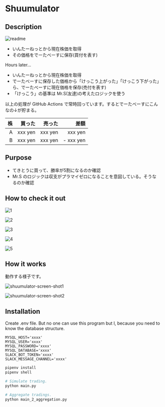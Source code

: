 Shuumulator
===

## Description

![readme](https://user-images.githubusercontent.com/28250432/109735015-518fee80-7c05-11eb-89a0-1c275fe81594.png)

- いんたーねっとから現在株価を取得
- その価格をでーたべーすに保存(買付を表す)

Hours later...

- いんたーねっとから現在株価を取得
- でーたべーすに保存した価格から「けっこう上がった」「けっこう下がった」ら、でーたべーすに現在価格を保存(売付を表す)
- 「けっこう」の基準は Mr.S(友達)の考えたロジックを使う

以上の処理が GitHub Actions で常時回っています。するとでーたべーすにこんなの↓が貯まる。

| 株    | 買った     | 売った     | 差額         |
| ----: | ---------: | ---------: | -----------: |
| A     | xxx yen    | xxx yen    | xxx yen      |
| B     | xxx yen    | xxx yen    | - xxx yen    |

## Purpose

- てきとうに買って、勝率が5割になるのか確認
- Mr.S のロジックは収支がプラマイゼロになることを意図している。そうなるのか確認

## How to check it out

![1](https://user-images.githubusercontent.com/28250432/109736652-0c20f080-7c08-11eb-9303-fcb2ce425e3e.png)

![2](https://user-images.githubusercontent.com/28250432/109736661-0d521d80-7c08-11eb-85db-c1c5e76b1b38.png)

![3](https://user-images.githubusercontent.com/28250432/109736667-0e834a80-7c08-11eb-85a0-3dd3caa345dc.png)

![4](https://user-images.githubusercontent.com/28250432/109736673-0f1be100-7c08-11eb-8dc6-67296ea83c44.png)

![5](https://user-images.githubusercontent.com/28250432/109736677-104d0e00-7c08-11eb-9040-a1f539327da5.png)

## How it works

動作する様子です。

![shuumulator-screen-shot1](https://user-images.githubusercontent.com/28250432/109889788-5f0eac80-7cc9-11eb-9c54-cb2c6ab54070.png)

![shuumulator-screen-shot2](https://user-images.githubusercontent.com/28250432/109889791-5fa74300-7cc9-11eb-815e-f5855ad1dfbe.png)

## Installation

Create .env file. But no one can use this program but I, because you need to know the database structure.

```env
MYSQL_HOST='xxxx'
MYSQL_USER='xxxx'
MYSQL_PASSWORD='xxxx'
MYSQL_DATABASE='xxxx'
SLACK_BOT_TOKEN='xxxx'
SLACK_MESSAGE_CHANNEL='xxxx'
```

```bash
pipenv install
pipenv shell

# Simulate trading.
python main.py

# Aggregate tradings.
python main_2_aggregation.py
```

